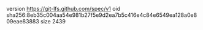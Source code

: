 version https://git-lfs.github.com/spec/v1
oid sha256:8eb35c004aa54e981b27f5e9d2ea7b5c416e4c84e6549ea128a0e809eae83883
size 2439
